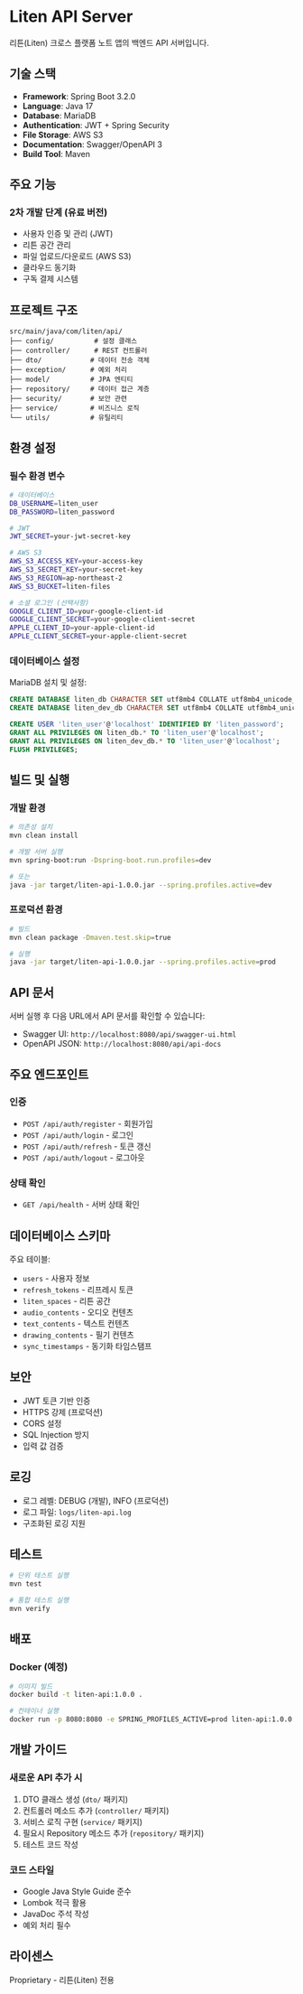 # Liten API Server

리튼(Liten) 크로스 플랫폼 노트 앱의 백엔드 API 서버입니다.

## 기술 스택

- **Framework**: Spring Boot 3.2.0
- **Language**: Java 17
- **Database**: MariaDB
- **Authentication**: JWT + Spring Security
- **File Storage**: AWS S3
- **Documentation**: Swagger/OpenAPI 3
- **Build Tool**: Maven

## 주요 기능

### 2차 개발 단계 (유료 버전)
- 사용자 인증 및 관리 (JWT)
- 리튼 공간 관리
- 파일 업로드/다운로드 (AWS S3)
- 클라우드 동기화
- 구독 결제 시스템

## 프로젝트 구조

```
src/main/java/com/liten/api/
├── config/          # 설정 클래스
├── controller/      # REST 컨트롤러
├── dto/            # 데이터 전송 객체
├── exception/      # 예외 처리
├── model/          # JPA 엔티티
├── repository/     # 데이터 접근 계층
├── security/       # 보안 관련
├── service/        # 비즈니스 로직
└── utils/          # 유틸리티
```

## 환경 설정

### 필수 환경 변수
```bash
# 데이터베이스
DB_USERNAME=liten_user
DB_PASSWORD=liten_password

# JWT
JWT_SECRET=your-jwt-secret-key

# AWS S3
AWS_S3_ACCESS_KEY=your-access-key
AWS_S3_SECRET_KEY=your-secret-key
AWS_S3_REGION=ap-northeast-2
AWS_S3_BUCKET=liten-files

# 소셜 로그인 (선택사항)
GOOGLE_CLIENT_ID=your-google-client-id
GOOGLE_CLIENT_SECRET=your-google-client-secret
APPLE_CLIENT_ID=your-apple-client-id
APPLE_CLIENT_SECRET=your-apple-client-secret
```

### 데이터베이스 설정

MariaDB 설치 및 설정:

```sql
CREATE DATABASE liten_db CHARACTER SET utf8mb4 COLLATE utf8mb4_unicode_ci;
CREATE DATABASE liten_dev_db CHARACTER SET utf8mb4 COLLATE utf8mb4_unicode_ci;

CREATE USER 'liten_user'@'localhost' IDENTIFIED BY 'liten_password';
GRANT ALL PRIVILEGES ON liten_db.* TO 'liten_user'@'localhost';
GRANT ALL PRIVILEGES ON liten_dev_db.* TO 'liten_user'@'localhost';
FLUSH PRIVILEGES;
```

## 빌드 및 실행

### 개발 환경
```bash
# 의존성 설치
mvn clean install

# 개발 서버 실행
mvn spring-boot:run -Dspring-boot.run.profiles=dev

# 또는
java -jar target/liten-api-1.0.0.jar --spring.profiles.active=dev
```

### 프로덕션 환경
```bash
# 빌드
mvn clean package -Dmaven.test.skip=true

# 실행
java -jar target/liten-api-1.0.0.jar --spring.profiles.active=prod
```

## API 문서

서버 실행 후 다음 URL에서 API 문서를 확인할 수 있습니다:

- Swagger UI: `http://localhost:8080/api/swagger-ui.html`
- OpenAPI JSON: `http://localhost:8080/api/api-docs`

## 주요 엔드포인트

### 인증
- `POST /api/auth/register` - 회원가입
- `POST /api/auth/login` - 로그인
- `POST /api/auth/refresh` - 토큰 갱신
- `POST /api/auth/logout` - 로그아웃

### 상태 확인
- `GET /api/health` - 서버 상태 확인

## 데이터베이스 스키마

주요 테이블:
- `users` - 사용자 정보
- `refresh_tokens` - 리프레시 토큰
- `liten_spaces` - 리튼 공간
- `audio_contents` - 오디오 컨텐츠
- `text_contents` - 텍스트 컨텐츠
- `drawing_contents` - 필기 컨텐츠
- `sync_timestamps` - 동기화 타임스탬프

## 보안

- JWT 토큰 기반 인증
- HTTPS 강제 (프로덕션)
- CORS 설정
- SQL Injection 방지
- 입력 값 검증

## 로깅

- 로그 레벨: DEBUG (개발), INFO (프로덕션)
- 로그 파일: `logs/liten-api.log`
- 구조화된 로깅 지원

## 테스트

```bash
# 단위 테스트 실행
mvn test

# 통합 테스트 실행
mvn verify
```

## 배포

### Docker (예정)
```bash
# 이미지 빌드
docker build -t liten-api:1.0.0 .

# 컨테이너 실행
docker run -p 8080:8080 -e SPRING_PROFILES_ACTIVE=prod liten-api:1.0.0
```

## 개발 가이드

### 새로운 API 추가 시
1. DTO 클래스 생성 (`dto/` 패키지)
2. 컨트롤러 메소드 추가 (`controller/` 패키지)
3. 서비스 로직 구현 (`service/` 패키지)
4. 필요시 Repository 메소드 추가 (`repository/` 패키지)
5. 테스트 코드 작성

### 코드 스타일
- Google Java Style Guide 준수
- Lombok 적극 활용
- JavaDoc 주석 작성
- 예외 처리 필수

## 라이센스

Proprietary - 리튼(Liten) 전용